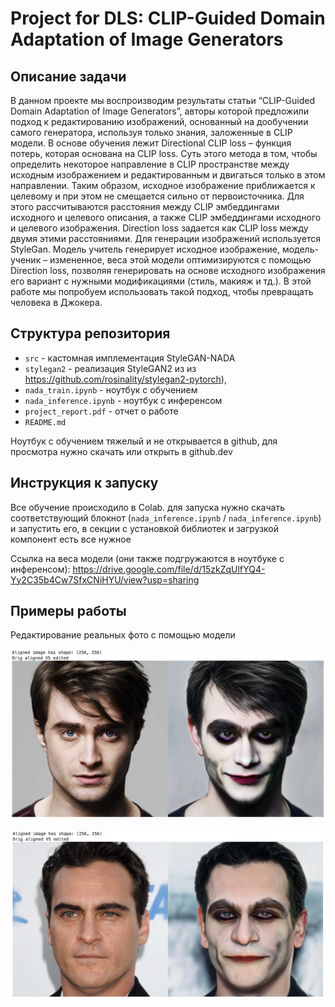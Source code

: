 # Project for DLS: CLIP-Guided Domain Adaptation of Image Generators

## Описание задачи

В данном проекте мы воспроизводим результаты статьи “CLIP-Guided Domain Adaptation of Image Generators”, авторы которой предложили подход к редактированию изображений, основанный на дообучении самого генератора, используя только знания, заложенные в CLIP модели. В основе обучения лежит Directional CLIP loss – функция потерь, которая основана на CLIP loss. Суть этого метода в том, чтобы определить некоторое направление в CLIP пространстве между исходным изображением и редактированным и двигаться только в этом направлении. Таким образом, исходное изображение приближается к целевому и при этом не смещается сильно от первоисточника. Для этого рассчитываются расстояния между CLIP эмбеддингами исходного и целевого описания, а также CLIP эмбеддингами исходного и целевого изображения. Direction loss задается как CLIP loss между двумя этими расстояниями. Для генерации изображений используется StyleGan. Модель учитель генерирует исходное изображение, модель-ученик – измененное, веса этой модели оптимизируются с помощью Direction loss, позволяя генерировать на основе исходного изображения его вариант с нужными модификациями (стиль, макияж и тд.). В этой работе мы попробуем использовать такой подход, чтобы превращать человека в Джокера.

## Структура репозитория
* `src` - кастомная имплементация StyleGAN-NADA
* `stylegan2` - реализация StyleGAN2 из из https://github.com/rosinality/stylegan2-pytorch), 
* `nada_train.ipynb` - ноутбук с обучением 
* `nada_inference.ipynb` - ноутбук с инференсом 
* `project_report.pdf` - отчет о работе
* `README.md`

Ноутбук с обучением тяжелый и не открывается в github, для просмотра нужно скачать или открыть в github.dev

## Инструкция к запуску

Все обучение происходило в Colab. для запуска нужно скачать соответствующий блокнот
(`nada_inference.ipynb` / `nada_inference.ipynb`) и запустить его, в секции с установкой библиотек и загрузкой компонент есть все нужное

Ссылка на веса модели (они также подгружаются в ноутбуке с инференсом): https://drive.google.com/file/d/15zkZqUlfYQ4-Yy2C35b4Cw7SfxCNiHYU/view?usp=sharing

## Примеры работы 

Редактирование реальных фото с помощью модели 

![Пример 1](pics/ex1.png)

![Пример 2](pics/ex2.png)

